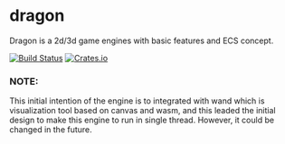 # dragon
Dragon is a 2d/3d game engines with basic features and ECS concept.

[![Build Status][travis-image]][travis-url]  [![Crates.io][s2]][ci]

### NOTE:

This initial intention of the engine is to integrated with wand which is visualization tool based on canvas and wasm, and this leaded the initial design to make this engine to run in single thread. However, it could be changed in the future.  

[s2]: https://img.shields.io/crates/v/dragon.svg
[ci]: https://crates.io/crates/dragon/
[travis-image]: https://img.shields.io/travis/devfans/moba-proto/master.svg
[travis-url]: https://travis-ci.org/devfans/moba-proto


